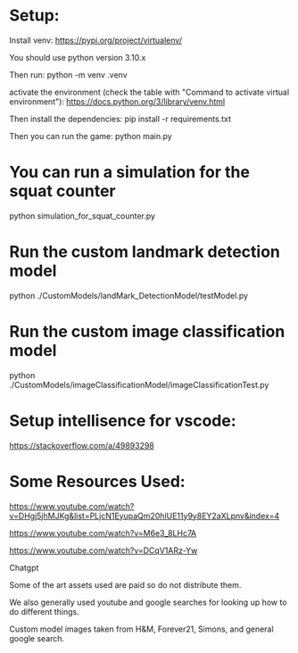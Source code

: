 # Setup:

Install venv: 
https://pypi.org/project/virtualenv/

You should use python version 3.10.x

Then run:
python -m venv .venv

activate the environment (check the table with "Command to activate virtual environment"):
https://docs.python.org/3/library/venv.html

Then install the dependencies:
pip install -r requirements.txt 




Then you can run the game:
python main.py

# You can run a simulation for the squat counter
python simulation_for_squat_counter.py

# Run the custom landmark detection model
python ./CustomModels/landMark_DetectionModel/testModel.py

# Run the custom image classification model
python ./CustomModels/imageClassificationModel/imageClassificationTest.py

# Setup intellisence for vscode:
https://stackoverflow.com/a/49893298

# Some Resources Used:

https://www.youtube.com/watch?v=DHgj5jhMJKg&list=PLjcN1EyupaQm20hlUE11y9y8EY2aXLpnv&index=4

https://www.youtube.com/watch?v=M6e3_8LHc7A

https://www.youtube.com/watch?v=DCqV1ARz-Yw

Chatgpt

Some of the art assets used are paid so do not distribute them.

We also generally used youtube and google searches for looking up how to do different things.

Custom model images taken from H&M, Forever21, Simons, and general google search.


